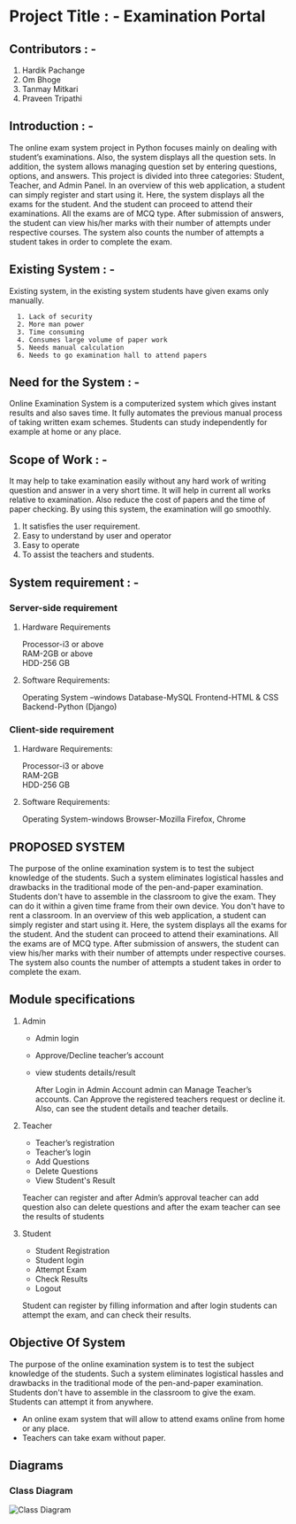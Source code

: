 # Project Title : - Examination Portal

## Contributors : - 
   1. Hardik Pachange
   2. Om Bhoge
   3. Tanmay Mitkari
   4. Praveen Tripathi

## Introduction : -

   The online exam system project in Python focuses mainly on dealing with student’s examinations. Also, the system displays all the question sets. In addition, the system allows managing question set by entering questions, options, and answers. This project is divided into three categories: Student, Teacher, and Admin Panel. In an overview of this web application, a student can simply register and start using it. Here, the system displays all the exams for the student. And the student can proceed to attend their examinations. All the exams are of MCQ type. After submission of answers, the student can view his/her marks with their number of attempts under respective courses. The system also counts the number of attempts a student takes in order to complete the exam.
   
   
## Existing System : -
  
  
   Existing system, in the existing system students have given exams only manually.  
   
      1. Lack of security
      2. More man power
      3. Time consuming
      4. Consumes large volume of paper work
      5. Needs manual calculation
      6. Needs to go examination hall to attend papers

## Need for the System : -
      

  Online Examination System is a computerized system which gives instant results and also saves time. It fully automates 
  the previous manual process of taking written exam schemes. Students can study independently for example at home or any place.


## Scope of Work : -
 
   
It may help to take examination easily without any hard work of writing question and answer in a very short time. It will help in current all works relative to examination. Also reduce the cost of papers and the time of paper checking. By using this system, the examination will go smoothly.

1. It satisfies the user requirement.
2.	Easy to understand by user and operator
3.	Easy to operate
4.	To assist the teachers and students.


## System requirement : -

### Server-side requirement

1. Hardware Requirements
   
   Processor-i3 or above	
   RAM-2GB or above 	
   HDD-256 GB	
   
2. Software Requirements:
   
   Operating System –windows 
   Database-MySQL
   Frontend-HTML & CSS	
   Backend-Python (Django)



### Client-side requirement
1. Hardware Requirements:
   
   Processor-i3 or above	
   RAM-2GB	
   HDD-256 GB	

2. Software Requirements:
   
   Operating System-windows	
   Browser-Mozilla Firefox, Chrome


## PROPOSED SYSTEM

The purpose of the online examination system is to test the subject knowledge of the students. Such a system eliminates logistical hassles and drawbacks in the traditional mode of the pen-and-paper examination. Students don't have to assemble in the classroom to give the exam. They can do it within a given time frame from their own device. You don't have to rent a classroom.
In an overview of this web application, a student can simply register and start using it. Here, the system displays all the exams for the student. And the student can proceed to attend their examinations. All the exams are of MCQ type. After submission of answers, the student can view his/her marks with their number of attempts under respective courses. The system also counts the number of attempts a student takes in order to complete the exam.


## Module specifications 

1. Admin
   + Admin login
   + Approve/Decline teacher’s account
   + view students details/result
   
      After Login in Admin Account admin can Manage Teacher’s accounts. Can Approve the registered teachers request or decline it. Also, can see the student details and teacher details.
      
      
 2. Teacher
    + Teacher’s registration
    + Teacher’s login
    + Add Questions
    + Delete Questions
    + View Student's Result
    
    Teacher can register and after Admin’s approval teacher can add question also can delete questions and after the exam teacher can see the results of students


3. Student
   + Student Registration
   + Student login
   + Attempt Exam
   + Check Results
   + Logout
   
   Student can register by filling information and after login students can attempt the exam, and can check their results.
   
 
## Objective Of System

The purpose of the online examination system is to test the subject knowledge of the students. Such a system eliminates logistical hassles and drawbacks in the traditional mode of the pen-and-paper examination. Students don't have to assemble in the classroom to give the exam. Students can attempt it from anywhere.

+ An online exam system that will allow to attend exams online from home or any place.
+ Teachers can take exam without paper.

## Diagrams

### Class Diagram 
![Class Diagram](https://user-images.githubusercontent.com/114462074/205432433-178a76ac-4dd8-492c-bff4-15f6e0bcc02f.jpg)
